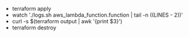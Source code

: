 * terraform apply
* watch './logs.sh aws_lambda_function.function | tail -n $(($LINES - 2))'
* curl -s $(terraform output | awk '{print $3}')
* terraform destroy
